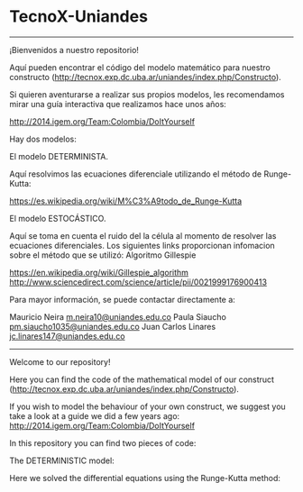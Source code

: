 # TecnoX-Uniandes

-------------------------------------------------------------------------------------------------------------------------------
¡Bienvenidos a nuestro repositorio! 

Aquí pueden encontrar el código del modelo matemático para nuestro constructo (http://tecnox.exp.dc.uba.ar/uniandes/index.php/Constructo). 

Si quieren aventurarse a realizar sus propios modelos, les recomendamos mirar una guía interactiva que realizamos hace unos años: 

http://2014.igem.org/Team:Colombia/DoItYourself



Hay dos modelos:

El modelo DETERMINISTA. 

Aquí resolvimos las ecuaciones diferenciale utilizando el método de Runge-Kutta:

https://es.wikipedia.org/wiki/M%C3%A9todo_de_Runge-Kutta

El modelo ESTOCÁSTICO.

Aquí se toma en cuenta el ruido del la célula al momento de resolver las ecuaciones diferenciales. Los siguientes links proporcionan infomacion sobre el método que se utilizó: Algoritmo Gillespie

https://en.wikipedia.org/wiki/Gillespie_algorithm
http://www.sciencedirect.com/science/article/pii/0021999176900413

Para mayor información, se puede contactar directamente a:

Mauricio Neira
m.neira10@uniandes.edu.co
Paula Siaucho
pm.siaucho1035@uniandes.edu.co
Juan Carlos Linares
jc.linares147@uniandes.edu.co
 
-------------------------------------------------------------------------------------------------------------------------------
Welcome to our repository!

Here you can find the code of the mathematical model of our construct (http://tecnox.exp.dc.uba.ar/uniandes/index.php/Constructo). 

If you wish to model the behaviour of your own construct, we suggest you take a look at a guide we did a few years ago:
http://2014.igem.org/Team:Colombia/DoItYourself

In this repository you can find two pieces of code:

The DETERMINISTIC model:

Here we solved the differential equations using the Runge-Kutta method:
